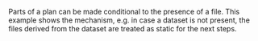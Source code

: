 Parts of a plan can be made conditional to the presence of a file.
This example shows the mechanism, e.g. in case a dataset is not present,
the files derived from the dataset are treated as static for the next steps.
